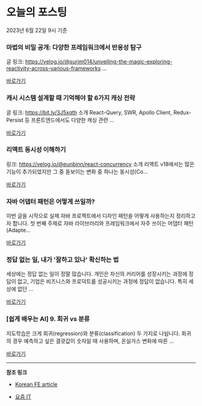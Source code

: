 # 오늘의 포스팅 
2023년 6월 22일 9시 기준 

###  마법의 비밀 공개: 다양한 프레임워크에서 반응성 탐구 

 글 링크: https://velog.io/@surim014/unveiling-the-magic-exploring-reactivity-across-various-frameworks ... 

 [바로가기](undefined) 

###  캐시 시스템 설계할 때 기억해야 할 6가지 캐싱 전략 

 글 링크: https://bit.ly/3J5xqth 소개 React-Query, SWR, Apollo Client, Redux-Persist 등 프론트엔드에서도 다양한 캐싱 관련 ... 

 [바로가기](undefined) 

###  리액트 동시성 이해하기 

 링크: https://velog.io/@eunbinn/react-concurrency 소개 리액트 v18에서는 많은 기능이 추가되었지만 그 중 돋보이는 변화 중 하나는 동시성(Co... 

 [바로가기](undefined) 

### 자바 어댑터 패턴은 어떻게 쓰일까? 

 이번 글을 시작으로 실제 자바 프로젝트에서 디자인 패턴을 어떻게 사용하는지 정리하고자 합니다. 첫 번째 주제로 자바 라이브러리와 프레임워크에서 자주 쓰이는 어댑터 패턴(Adapte... 

 [바로가기](https://yozm.wishket.com/magazine/detail/2077/) 

### 정답 없는 일, 내가 '잘하고 있나' 확신하는 법 

 세상에는 정답 없는 일이 정말 많습니다. 개인은 자신의 커리어를 성장시키는 과정에 정답이 없고, 기업은 비즈니스와 프로덕트를 성공시키는 과정에 정답이 없습니다. 특히 세상에 없던 ... 

 [바로가기](https://yozm.wishket.com/magazine/detail/2076/) 

### [쉽게 배우는 AI] 9. 회귀 vs 분류 

 지도학습은 크게 회귀(regression)와 분류(classification) 두 가지로 나뉩니다. 회귀의 경우 예측하고 싶은 결괏값이 숫자일 때 사용하며, 온실가스 변화에 따른 ... 

 [바로가기](https://yozm.wishket.com/magazine/detail/2073/) 

---

**참조 링크**

- [Korean FE article](https://kofearticle.substack.com) 

- [요즘 IT](https://yozm.wishket.com/magazine) 

